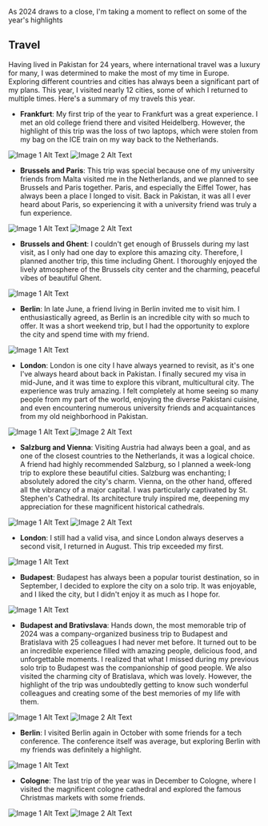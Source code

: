 As 2024 draws to a close, I'm taking a moment to reflect on some of the year's highlights
## Travel
Having lived in Pakistan for 24 years, where international travel was a luxury for many, I was determined to make the most of my time in Europe. Exploring different countries and cities has always been a significant part of my plans. This year, I visited nearly 12 cities, some of which I returned to multiple times. Here's a summary of my travels this year.
- **Frankfurt**: My first trip of the year to Frankfurt was a great experience. I met an old college friend there and visited Heidelberg. However, the highlight of this trip was the loss of two laptops, which were stolen from my bag on the ICE train on my way back to the Netherlands.

![Image 1 Alt Text](https://raw.githubusercontent.com/ubaidbutt/my-blogs/main/images/frankfurt-1.jpeg) ![Image 2 Alt Text](https://raw.githubusercontent.com/ubaidbutt/my-blogs/main/images/frankfurt-2.jpeg) 

- **Brussels and Paris**: This trip was special because one of my university friends from Malta visited me in the Netherlands, and we planned to see Brussels and Paris together. Paris, and especially the Eiffel Tower, has always been a place I longed to visit. Back in Pakistan, it was all I ever heard about Paris, so experiencing it with a university friend was truly a fun experience.

![Image 1 Alt Text](https://raw.githubusercontent.com/ubaidbutt/my-blogs/main/images/brussels-1.jpeg) ![Image 2 Alt Text](https://raw.githubusercontent.com/ubaidbutt/my-blogs/main/images/paris-1.jpeg) 

- **Brussels and Ghent**: I couldn't get enough of Brussels during my last visit, as I only had one day to explore this amazing city. Therefore, I planned another trip, this time including Ghent. I thoroughly enjoyed the lively atmosphere of the Brussels city center and the charming, peaceful vibes of beautiful Ghent.

![Image 1 Alt Text](https://raw.githubusercontent.com/ubaidbutt/my-blogs/main/images/ghent-1.jpeg) 

- **Berlin**: In late June, a friend living in Berlin invited me to visit him. I enthusiastically agreed, as Berlin is an incredible city with so much to offer. It was a short weekend trip, but I had the opportunity to explore the city and spend time with my friend.

![Image 1 Alt Text](https://raw.githubusercontent.com/ubaidbutt/my-blogs/main/images/berlin-1.jpeg)

- **London**: London is one city I have always yearned to revisit, as it's one I've always heard about back in Pakistan. I finally secured my visa in mid-June, and it was time to explore this vibrant, multicultural city. The experience was truly amazing. I felt completely at home seeing so many people from my part of the world, enjoying the diverse Pakistani cuisine, and even encountering numerous university friends and acquaintances from my old neighborhood in Pakistan.

![Image 1 Alt Text](https://raw.githubusercontent.com/ubaidbutt/my-blogs/main/images/london-1.jpeg) ![Image 2 Alt Text](https://raw.githubusercontent.com/ubaidbutt/my-blogs/main/images/london-2.jpeg) 

- **Salzburg and Vienna**: Visiting Austria had always been a goal, and as one of the closest countries to the Netherlands, it was a logical choice. A friend had highly recommended Salzburg, so I planned a week-long trip to explore these beautiful cities. Salzburg was enchanting; I absolutely adored the city's charm. Vienna, on the other hand, offered all the vibrancy of a major capital. I was particularly captivated by St. Stephen's Cathedral. Its architecture truly inspired me, deepening my appreciation for these magnificent historical cathedrals.

![Image 1 Alt Text](https://raw.githubusercontent.com/ubaidbutt/my-blogs/main/images/salzburg-1.jpeg) ![Image 2 Alt Text](https://raw.githubusercontent.com/ubaidbutt/my-blogs/main/images/vienna-1.jpeg) 

- **London**: I still had a valid visa, and since London always deserves a second visit, I returned in August. This trip exceeded my first.

![Image 1 Alt Text](https://raw.githubusercontent.com/ubaidbutt/my-blogs/main/images/london-3.jpeg)

- **Budapest**: Budapest has always been a popular tourist destination, so in September, I decided to explore the city on a solo trip. It was enjoyable, and I liked the city, but I didn't enjoy it as much as I hope for.

![Image 1 Alt Text](https://raw.githubusercontent.com/ubaidbutt/my-blogs/main/images/budapest-1.jpeg) 

- **Budapest and Brativslava**: Hands down, the most memorable trip of 2024 was a company-organized business trip to Budapest and Bratislava with 25 colleagues I had never met before. It turned out to be an incredible experience filled with amazing people, delicious food, and unforgettable moments. I realized that what I missed during my previous solo trip to Budapest was the companionship of good people. We also visited the charming city of Bratislava, which was lovely. However, the highlight of the trip was undoubtedly getting to know such wonderful colleagues and creating some of the best memories of my life with them.

![Image 1 Alt Text](https://raw.githubusercontent.com/ubaidbutt/my-blogs/main/images/ibt-1.jpeg) ![Image 2 Alt Text](https://raw.githubusercontent.com/ubaidbutt/my-blogs/main/images/ibt-2.jpeg) 

- **Berlin**: I visited Berlin again in October with some friends for a tech conference. The conference itself was average, but exploring Berlin with my friends was definitely a highlight.

![Image 1 Alt Text](https://raw.githubusercontent.com/ubaidbutt/my-blogs/main/images/berlin-2.jpeg)

- **Cologne**: The last trip of the year was in December to Cologne, where I visited the magnificent cologne cathedral and explored the famous Christmas markets with some friends.

![Image 1 Alt Text](https://raw.githubusercontent.com/ubaidbutt/my-blogs/main/images/cologne-1.jpeg) ![Image 2 Alt Text](https://raw.githubusercontent.com/ubaidbutt/my-blogs/main/images/cologne-2.jpeg) 
